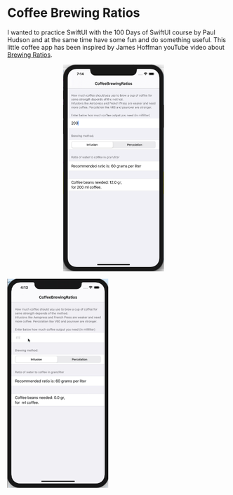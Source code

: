 
# Coffee Brewing Ratios

I wanted to practice SwiftUI with the 100 Days of SwiftUI course by Paul Hudson and at the same time have some fun and do something useful.
This little coffee app has been inspired by James Hoffman youTube video about [Brewing Ratios](https://youtu.be/ipB6P1uzNYM).

<p align="center">
  <img src="/assets/coffee1.png" width="230"  title="coffee">&nbsp;&nbsp;&nbsp;&nbsp;&nbsp;

  <img src="/assets/coffee1.gif" width="230"  title="PushingBoundaries">&nbsp;&nbsp;&nbsp;&nbsp;&nbsp;
</p>
